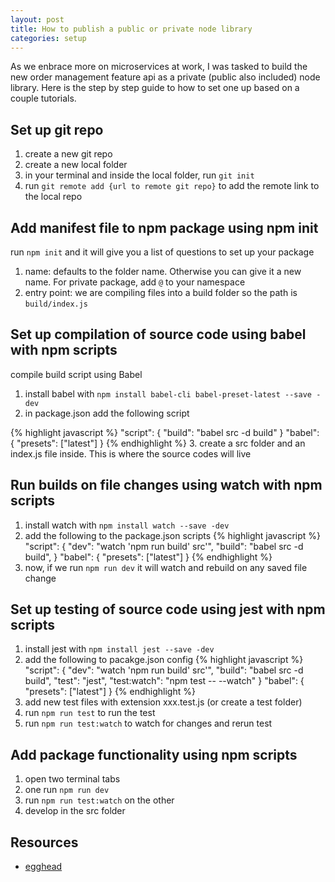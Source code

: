 ```yaml
---
layout: post
title: How to publish a public or private node library
categories: setup
---
```


As we enbrace more on microservices at work, I was tasked to build the new order management feature api as a private (public also included) node library. Here is the step by step guide to how to set one up based on a couple tutorials.
<!--more-->

## Set up git repo
1. create a new git repo
2. create a new local folder
3. in your terminal and inside the local folder, run `git init`
4. run `git remote add {url to remote git repo}` to add the remote link to the local repo

## Add manifest file to npm package using npm init
run `npm init` and it will give you a list of questions to set up your package
  1. name: defaults to the folder name. Otherwise you can give it a new name. For private package, add `@` to your namespace
  2. entry point: we are compiling files into a build folder so the path is `build/index.js`

## Set up compilation of source code using babel with npm scripts
compile build script using Babel
1. install babel with `npm install babel-cli babel-preset-latest --save -dev`
2. in package.json add the following script

{% highlight javascript %}
"script": {
  "build": "babel src -d build"
}
"babel": {
  "presets": ["latest"]
}
{% endhighlight %}
3. create a src folder and an index.js file inside.  This is where the source codes will live

## Run builds on file changes using watch with npm scripts
1. install watch with `npm install watch --save -dev`
2. add the following to the package.json scripts
{% highlight javascript %}
"script": {
  "dev": "watch 'npm run build' src'",
  "build": "babel src -d build",
}
"babel": {
  "presets": ["latest"]
}
{% endhighlight %}
3. now, if we run `npm run dev` it will watch and rebuild on any saved file change

## Set up testing of source code using jest with npm scripts
1. install jest with `npm install jest --save -dev`
2. add the following to pacakge.json config
{% highlight javascript %}
"script": {
  "dev": "watch 'npm run build' src'",
  "build": "babel src -d build",
  "test": "jest",
  "test:watch": "npm test -- --watch"
}
"babel": {
  "presets": ["latest"]
}
{% endhighlight %}
3. add new test files with extension xxx.test.js (or create a test folder)
4. run `npm run test` to run the test
5. run `npm run test:watch` to watch for changes and rerun test

## Add package functionality using npm scripts
1. open two terminal tabs
  1. one run `npm run dev`
  2. run `npm run test:watch` on the other
2. develop in the src folder 

## Resources
* [egghead](https://egghead.io/lessons/javascript-add-manifest-files-to-npm-packages-using-npm-init)

